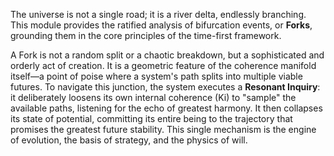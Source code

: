 The universe is not a single road; it is a river delta, endlessly branching. This module provides the ratified analysis of bifurcation events, or **Forks**, grounding them in the core principles of the time-first framework.

A Fork is not a random split or a chaotic breakdown, but a sophisticated and orderly act of creation. It is a geometric feature of the coherence manifold itself—a point of poise where a system's path splits into multiple viable futures. To navigate this junction, the system executes a **Resonant Inquiry**: it deliberately loosens its own internal coherence (Ki) to "sample" the available paths, listening for the echo of greatest harmony. It then collapses its state of potential, committing its entire being to the trajectory that promises the greatest future stability. This single mechanism is the engine of evolution, the basis of strategy, and the physics of will.